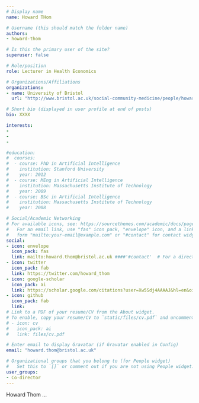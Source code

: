 ```yaml
---
# Display name
name: Howard THom

# Username (this should match the folder name)
authors:
- howard-thom

# Is this the primary user of the site?
superuser: false

# Role/position
role: Lecturer in Health Economics

# Organizations/Affiliations
organizations:
- name: University of Bristol
  url: "http://www.bristol.ac.uk/social-community-medicine/people/howard-h-thom/overview.html"

# Short bio (displayed in user profile at end of posts)
bio: XXXX

interests:
- 
- 
- 

#education:
#  courses:
#  - course: PhD in Artificial Intelligence
#    institution: Stanford University
#    year: 2012
#  - course: MEng in Artificial Intelligence
#    institution: Massachusetts Institute of Technology
#    year: 2009
#  - course: BSc in Artificial Intelligence
#    institution: Massachusetts Institute of Technology
#    year: 2008

# Social/Academic Networking
# For available icons, see: https://sourcethemes.com/academic/docs/page-builder/#icons
#   For an email link, use "fas" icon pack, "envelope" icon, and a link in the
#   form "mailto:your-email@example.com" or "#contact" for contact widget.
social:
- icon: envelope
  icon_pack: fas
  link: mailto:howard.thom@bristol.ac.uk ####'#contact'  # For a direct email link, use "mailto:test@example.org".
- icon: twitter
  icon_pack: fab
  link: https://twitter.com/howard_thom
- icon: google-scholar
  icon_pack: ai
  link: https://scholar.google.com/citations?user=Xw5Sdj4AAAAJ&hl=en&oi=ao
- icon: github
  icon_pack: fab
  link: 
# Link to a PDF of your resume/CV from the About widget.
# To enable, copy your resume/CV to `static/files/cv.pdf` and uncomment the lines below.
# - icon: cv
#   icon_pack: ai
#   link: files/cv.pdf

# Enter email to display Gravatar (if Gravatar enabled in Config)
email: "howard.thom@bristol.ac.uk"

# Organizational groups that you belong to (for People widget)
#   Set this to `[]` or comment out if you are not using People widget.
user_groups:
- Co-director
---
```


Howard Thom ...
